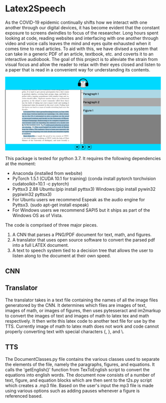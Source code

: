 # Latex2Speech

As the COVID-19 epidemic continually shifts how we interact with one another through our digital devices, it has become evident that the constant exposure to screens dwindles to focus of the researcher. 
Long hours spent looking at code, reading websites and interfacing with one another through video and voice calls leaves the mind and eyes quite exhausted when it comes time to read articles. To aid with 
this, we have divised a system that can take in a generic PDF of an article, textbook, etc. and coverts it to an interactive audiobook. The goal of this project is to alleviate the strain from visual 
focus and allow the reader to relax with their eyes closed and listen to a paper that is read in a convenient way for understanding its contents.

![alt text](Capture.PNG)

This package is tested for python 3.7. It requires the following dependencies at the moment:
- Anaconda (installed from website)
- PyTorch 1.5.1 (CUDA 10.1 for training) (conda install pytorch torchvision cudatoolkit=10.1 -c pytorch)
- Pyttsx3 2.88 Ubuntu:(pip install pyttsx3) Windows:(pip install pywin32 pypiwin32 pyttsx3)
- For Ubuntu users we recommend Espeak as the audio engine for Pyttsx3. (sudo apt-get install espeak)
- For Windows users we recommend SAPI5 but it ships as part of the Windows OS as of Vista.

The code is comprised of three major pieces. 
1. A CNN that parses a PNG/PDF document for text, math, and figures.
2. A translator that uses open source software to convert the parsed pdf into a full LATEX document.
3. A text to speech system tied to a decision tree that allows the user to listen along to the document at their own speed.

## CNN


## Translator

The translator takes in a text file containing the names of all the image files generatored by the CNN. It determines which files are images of text, images of math, or images of figures, then uses pytesseract and im2markup to convert the images of text and images of math to latex tex and math respectively. It then write this latex code to another text file for use by the TTS. Currently image of math to latex math does not work and code cannot properly converting text with special characters {, }, and \\.

## TTS 

The DocumentClasses.py file contains the various classes used to separate the elements of the file, namely the paragraphs, figures, and equations. It calls the 'getEnglish()' function from TexToEnglish script to convert the equations into english words. The document now consists of a number of text, figure, and equation blocks which are then sent to the t2s.py script which creates a .mp3 file. Based on the user's input the mp3 file is made using various options such as adding pauses whenever a figure is referenced based.
